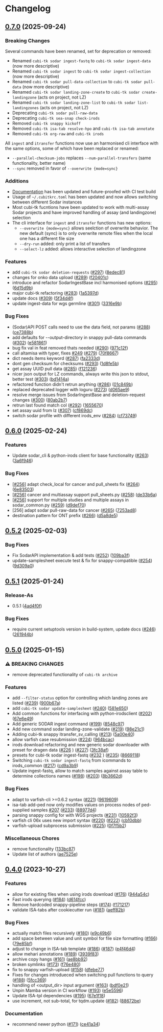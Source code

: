 # Changelog

## [0.7.0](https://github.com/bihealth/cubi-tk/compare/v0.6.0...v0.7.0) (2025-09-24)

### Breaking Changes

Several commands have been renamed, set for deprecation or removed:

* Renamed `cubi-tk sodar ingest-fastq` to `cubi-tk sodar ingest-data` (now more descriptive)
* Renamed `cubi-tk sodar ingest` to `cubi-tk sodar ingest-collection` (now more descriptive)
* Renamed `cubi-tk sodar pull-data-collection` to `cubi-tk sodar pull-data` (now more descriptive)
* Renamed `cubi-tk sodar landing-zone-create` to `cubi-tk sodar create-landingzone` (acts on project, not LZ)
* Renamed `cubi-tk sodar landing-zone-list` to `cubi-tk sodar list-landingzones` (acts on project, not LZ)
* Deprecating `cubi-tk sodar pull-raw-data`
* Deprecating `cubi-tk sea-snap check-irods`
* Removed `cubi-tk snappy kickoff`
* Removed `cubi-tk isa-tab resolve-hpo` and `cubi-tk isa-tab annotate`
* Removed `cubi-tk org-raw` and `cubi-tk irods`

All `ingest` and `itransfer` functions now use an harmonised cli interface with the same options, some of which have been replaced or renamed:

- `--parallel-checksum-jobs` replaces `--num-parallel-transfers` (same functionality, better name)
- `--sync` removed in favor of `--overwrite {mode=sync}`

### Additions

- [Documentation](https://cubi-tk.readthedocs.io/en/latest/) has been updated and future-proofed with CI test build
- Usage of `~/.cubitkrc.toml` has been updated and now allows switching between different Sodar instances
- Most cubi-tk fucntions have been updated to work with multi-assay Sodar projects and have improved handling of assay (and landingzone) selection
- The cli interface for `ingest` and `itransfer` functions has new options:
    - `--overwrite {mode=sync}` allows seelction of overwrite behavior. The new default (sync) is to only overwrite remote files when the local one has a different file size
    - `--dry-run` added: only print a list of transfers
    - `--select-lz` added: allows interactive selection of landingzone

### Features

* add `cubi-tk sodar deletion-requests` ([#297](https://github.com/bihealth/cubi-tk/issues/297)) ([8edec81](https://github.com/bihealth/cubi-tk/commit/8edec813b9041b62e89c98e9b9950d9c5c0e96d3))
* changes for onko data upload ([#289](https://github.com/bihealth/cubi-tk/issues/289)) ([f20401c](https://github.com/bihealth/cubi-tk/commit/f20401c7822da0226f045f0c7145678f8f58fcc0))
* introduce and refactor SodarIngestBase incl harmonised options ([#295](https://github.com/bihealth/cubi-tk/issues/295)) ([6d15d9b](https://github.com/bihealth/cubi-tk/commit/6d15d9b9630515d93c5c42396c94d8a275add0b4))
* major cubi-tk refactoring ([#283](https://github.com/bihealth/cubi-tk/issues/283)) ([1a5397d](https://github.com/bihealth/cubi-tk/commit/1a5397dc04f890b2cbf74666e6c1c3731ae25158))
* update docs ([#309](https://github.com/bihealth/cubi-tk/issues/309)) ([5f34d4f](https://github.com/bihealth/cubi-tk/commit/5f34d4f33962fbc8bca5ae8c009d75fb7ecd7ce4))
* update ingest-data for wgs germline ([#301](https://github.com/bihealth/cubi-tk/issues/301)) ([3316e9b](https://github.com/bihealth/cubi-tk/commit/3316e9b56f550deb3db1d4f4b1931aa8b458cffa))


### Bug Fixes

* (Sodar)API POST calls need to use the data field, not params ([#288](https://github.com/bihealth/cubi-tk/issues/288)) ([ce7388b](https://github.com/bihealth/cubi-tk/commit/ce7388bc9d333734da896c7d066e05032c9acaae))
* add defaults for --output-directory in snappy pull-data commands ([#302](https://github.com/bihealth/cubi-tk/issues/302)) ([e581861](https://github.com/bihealth/cubi-tk/commit/e581861b1de69f1c638bf78dc31c87bb0e1e5dc8))
* bug fix val in feat removed thats needed ([#290](https://github.com/bihealth/cubi-tk/issues/290)) ([971c12f](https://github.com/bihealth/cubi-tk/commit/971c12f00a392782d1103236f4541a3bad95c72b))
* call altamisa with typer, fixes [#249](https://github.com/bihealth/cubi-tk/issues/249) ([#279](https://github.com/bihealth/cubi-tk/issues/279)) ([70f8667](https://github.com/bihealth/cubi-tk/commit/70f8667e5d8f07a6394d3c8ea24b68bdec4845ef))
* dict needs items keyword ([#287](https://github.com/bihealth/cubi-tk/issues/287)) ([fa2333d](https://github.com/bihealth/cubi-tk/commit/fa2333d095ee55b322d1bae9a73f6bf8277d649b))
* dont gen checksum for checksums ([#293](https://github.com/bihealth/cubi-tk/issues/293)) ([1d8fe5b](https://github.com/bihealth/cubi-tk/commit/1d8fe5bb8b175a6ea42f213f44d768607d3c94fd))
* get assay UUID pull data ([#285](https://github.com/bihealth/cubi-tk/issues/285)) ([f121236](https://github.com/bihealth/cubi-tk/commit/f121236c61c3238c57da58350fff8ae0abec96ad))
* nicer json output for LZ commands, always write this json to stdout, better test ([#303](https://github.com/bihealth/cubi-tk/issues/303)) ([bd1414a](https://github.com/bihealth/cubi-tk/commit/bd1414a56ed854720b5ed0d926480e1851ffe1eb))
* refactored function didn't retrun anything ([#286](https://github.com/bihealth/cubi-tk/issues/286)) ([01c849b](https://github.com/bihealth/cubi-tk/commit/01c849b9e02b4b7a9cd922b5b0adb19fe0d62674))
* replaced deprecated logger with loguru ([#273](https://github.com/bihealth/cubi-tk/issues/273)) ([d065ae9](https://github.com/bihealth/cubi-tk/commit/d065ae9be57b6fc3fe308f5b493aed1e11a1cb8a))
* resolve merge issues from SodarIngestBase and deletion-request changes ([#300](https://github.com/bihealth/cubi-tk/issues/300)) ([80ab2b7](https://github.com/bihealth/cubi-tk/commit/80ab2b7f19e7cf6e0eda5a34a1158d2e41d987a2))
* retrun last found match col ([#292](https://github.com/bihealth/cubi-tk/issues/292)) ([1655670](https://github.com/bihealth/cubi-tk/commit/16556709a8b3dd899d551364392896f69a13d247))
* set assay uuid from lz ([#307](https://github.com/bihealth/cubi-tk/issues/307)) ([cf869dc](https://github.com/bihealth/cubi-tk/commit/cf869dc2b38a8afc85d69a5b4358b4e6bea357d4))
* switch sodar profile with different irods_env ([#284](https://github.com/bihealth/cubi-tk/issues/284)) ([cf73749](https://github.com/bihealth/cubi-tk/commit/cf73749b9f6e2cb0f3d9b53ef7c88b4556ce9ce1))

## [0.6.0](https://github.com/bihealth/cubi-tk/compare/v0.5.2...v0.6.0) (2025-02-24)


### Features

* Update sodar_cli & python-irods client for base functionality ([#263](https://github.com/bihealth/cubi-tk/issues/263)) ([3a6f946](https://github.com/bihealth/cubi-tk/commit/3a6f946dd7d03851f7faa9442988cefa41096124))


### Bug Fixes

* [[#256](https://github.com/bihealth/cubi-tk/issues/256)] adapt check_local for cancer and pull_sheets fix ([#264](https://github.com/bihealth/cubi-tk/issues/264)) ([6e83503](https://github.com/bihealth/cubi-tk/commit/6e83503d5c33d319edc25ecac4b6ac5ce373f0ea))
* [[#256](https://github.com/bihealth/cubi-tk/issues/256)] cancer and multiassay support pull_sheets.py ([#258](https://github.com/bihealth/cubi-tk/issues/258)) ([de33b6a](https://github.com/bihealth/cubi-tk/commit/de33b6aba132ae2d50baa0c5af9c39b1323512fc))
* [[#256](https://github.com/bihealth/cubi-tk/issues/256)] support for multiple studies and multiple assays in sodar_common.py ([#259](https://github.com/bihealth/cubi-tk/issues/259)) ([d9def70](https://github.com/bihealth/cubi-tk/commit/d9def70fff67756424a9b7b345184002a0e87eab))
* [256] adapt sodar pull-raw-data for cancer ([#265](https://github.com/bihealth/cubi-tk/issues/265)) ([7253ad8](https://github.com/bihealth/cubi-tk/commit/7253ad85792482269f21fa7df0068ee59d8d4866))
* destination pattern for ONT prefix ([#266](https://github.com/bihealth/cubi-tk/issues/266)) ([d5a8de5](https://github.com/bihealth/cubi-tk/commit/d5a8de55299490182a4bee1113e60d02cc983fae))

## [0.5.2](https://github.com/bihealth/cubi-tk/compare/v0.5.1...v0.5.2) (2025-02-03)


### Bug Fixes

* Fix SodarAPI implementation & add tests ([#252](https://github.com/bihealth/cubi-tk/issues/252)) ([109ba3f](https://github.com/bihealth/cubi-tk/commit/109ba3f89f6eeca5eaca59a635ab7ad7d59487c4))
* update-samplesheet execute test & fix for snappy-compatible ([#254](https://github.com/bihealth/cubi-tk/issues/254)) ([9d309a0](https://github.com/bihealth/cubi-tk/commit/9d309a09ac79ddba99edaa9ff8f49ac2c209d380))

## [0.5.1](https://github.com/bihealth/cubi-tk/compare/v0.5.0...v0.5.1) (2025-01-24)


### Release-As

* 0.5.1 ([4ad4f0f](https://github.com/bihealth/cubi-tk/commit/4ad4f0f747961ec54069737e9a0c32207e5265a0))


### Bug Fixes

* require current setuptools version in build-system, update docs ([#246](https://github.com/bihealth/cubi-tk/issues/246)) ([261944b](https://github.com/bihealth/cubi-tk/commit/261944b86ecc6560ca13a7a683217ac5feed11b7))

## [0.5.0](https://github.com/bihealth/cubi-tk/compare/v0.4.0...v0.5.0) (2025-01-15)


### ⚠ BREAKING CHANGES

* remove deprecated functionality of `cubi-tk archive`

### Features

* add `--filter-status` option for controlling which landing zones are listed ([#239](https://github.com/bihealth/cubi-tk/issues/239)) ([900b67a](https://github.com/bihealth/cubi-tk/commit/900b67a26130c8fccbcb338fcb666f03779b181f))
* add `cubi-tk sodar update-samplesheet` ([#240](https://github.com/bihealth/cubi-tk/issues/240)) ([581e650](https://github.com/bihealth/cubi-tk/commit/581e65090c6147330f8077bb7f73622434e20f45))
* Add common functions for interfacing with python-irodsclient ([#202](https://github.com/bihealth/cubi-tk/issues/202)) ([67e6e49](https://github.com/bihealth/cubi-tk/commit/67e6e492642d13d2561ff313e84849dd21a298cb))
* Add generic SODAR ingest command ([#199](https://github.com/bihealth/cubi-tk/issues/199)) ([8548c97](https://github.com/bihealth/cubi-tk/commit/8548c9763565901596b5d2675657b7940a6440a1))
* Add new command sodar landing-zone-validate ([#219](https://github.com/bihealth/cubi-tk/issues/219)) ([98e21c1](https://github.com/bihealth/cubi-tk/commit/98e21c199e25f4ca99bc5376de5bcc21da265129))
* Adding cubi-tk snappy itransfer_sv_calling ([#213](https://github.com/bihealth/cubi-tk/issues/213)) ([5a00e40](https://github.com/bihealth/cubi-tk/commit/5a00e40c9c12d02935326a24e0a0fda83329183d))
* allow varfish case resubmission ([#224](https://github.com/bihealth/cubi-tk/issues/224)) ([964bcac](https://github.com/bihealth/cubi-tk/commit/964bcacfe665818bcafc4466b2358011e13c0f89))
* irods download refactoring and new generic sodar downloader with preset for dragen data ([#226](https://github.com/bihealth/cubi-tk/issues/226) ) ([#227](https://github.com/bihealth/cubi-tk/issues/227)) ([3fc38af](https://github.com/bihealth/cubi-tk/commit/3fc38af8fc913f58845b1efae15dcabbfc75b919))
* presets for cubi-tk sodar ingest-fastq ([#232](https://github.com/bihealth/cubi-tk/issues/232) ) ([#235](https://github.com/bihealth/cubi-tk/issues/235)) ([8669118](https://github.com/bihealth/cubi-tk/commit/8669118d389ae038c0758cd9dabbfe58435878d5))
* Switching `cubi-tk sodar ingest-fastq` from icommands to irods_common ([#217](https://github.com/bihealth/cubi-tk/issues/217)) ([cd9a3b9](https://github.com/bihealth/cubi-tk/commit/cd9a3b9d6ccfa49ccf44e10152b17df30009b2a4))
* Update ingest-fastq, allow to match samples against assay table to determine collections names ([#198](https://github.com/bihealth/cubi-tk/issues/198)) ([#203](https://github.com/bihealth/cubi-tk/issues/203)) ([8b3662d](https://github.com/bihealth/cubi-tk/commit/8b3662daeacfa18a320a2168c2cdc5013213ad3c))


### Bug Fixes

* adapt to varfish-cli &gt;=0.6.2 syntax ([#221](https://github.com/bihealth/cubi-tk/issues/221)) ([9619609](https://github.com/bihealth/cubi-tk/commit/9619609483f1f0f753d19354ab8957692b7f7898))
* isa-tab add-ped now only modifies values on process nodes of ped-supplied samples [#207](https://github.com/bihealth/cubi-tk/issues/207) ([#233](https://github.com/bihealth/cubi-tk/issues/233)) ([88977d4](https://github.com/bihealth/cubi-tk/commit/88977d427731db93a0e91b37ddba74e19835a012))
* parsing snappy config for  with WGS projects ([#231](https://github.com/bihealth/cubi-tk/issues/231)) ([10592f3](https://github.com/bihealth/cubi-tk/commit/10592f3a37601d4598458cf543dbb38c6113b552))
* varfish cli 06x uses new import syntax ([#220](https://github.com/bihealth/cubi-tk/issues/220)) ([#222](https://github.com/bihealth/cubi-tk/issues/222)) ([cb10dbb](https://github.com/bihealth/cubi-tk/commit/cb10dbbcedd9e9d287428f14873420c5b6d4898c))
* varfish-upload subprocess submission ([#225](https://github.com/bihealth/cubi-tk/issues/225)) ([0f7f5b2](https://github.com/bihealth/cubi-tk/commit/0f7f5b2d46d0f955eb70faf8741cc44033fe63ce))


### Miscellaneous Chores

* remove  functionality ([133bc87](https://github.com/bihealth/cubi-tk/commit/133bc87d3b75a7beb6611f92084f683593d8cf0b))
* Update list of authors ([ae7525e](https://github.com/bihealth/cubi-tk/commit/ae7525ef6e69632b3c968c79f2d8b5899e888084))

## [0.4.0](https://www.github.com/bihealth/cubi-tk/compare/v0.3.0...v0.4.0) (2023-10-27)


### Features

* allow for existing files when using irods download ([#176](https://www.github.com/bihealth/cubi-tk/issues/176)) ([944a54c](https://www.github.com/bihealth/cubi-tk/commit/944a54c7ca5a33655eeffd4906d6aa0525550b0f))
* Fast irods querying ([#184](https://www.github.com/bihealth/cubi-tk/issues/184)) ([d614fcc](https://www.github.com/bihealth/cubi-tk/commit/d614fcc305cda3e629726a1136f7ebdb5915fb5b))
* Remove hardcoded snappy-pipeline steps ([#174](https://www.github.com/bihealth/cubi-tk/issues/174)) ([f171217](https://www.github.com/bihealth/cubi-tk/commit/f171217bdd40927ae31e4deae802b227845f2dc9))
* validate ISA-tabs after cookiecutter run ([#181](https://www.github.com/bihealth/cubi-tk/issues/181)) ([aeff82b](https://www.github.com/bihealth/cubi-tk/commit/aeff82b8d47c075f74fd6954c18d67b9b38f2be0))


### Bug Fixes

* actually match files recursively ([#180](https://www.github.com/bihealth/cubi-tk/issues/180)) ([e9c49b6](https://www.github.com/bihealth/cubi-tk/commit/e9c49b66a973a459b6d89b40469d9e1e0d31d97c))
* add space between value and unit symbol for file size formatting ([#166](https://www.github.com/bihealth/cubi-tk/issues/166)) ([79e85bf](https://www.github.com/bihealth/cubi-tk/commit/79e85bf4ae1686f5c5291254a836ce2a4580277a))
* adjust to change in ISA-tab template ([#186](https://www.github.com/bihealth/cubi-tk/issues/186)) ([#187](https://www.github.com/bihealth/cubi-tk/issues/187)) ([e4f46d4](https://www.github.com/bihealth/cubi-tk/commit/e4f46d47a5fcc22d3bb33f6c878c7194c25eb27c))
* allow mehari annotations ([#189](https://www.github.com/bihealth/cubi-tk/issues/189)) ([3939f83](https://www.github.com/bihealth/cubi-tk/commit/3939f83bf510d0dfdcfd698234c27f550342c20e))
* archive copy hangs ([#161](https://www.github.com/bihealth/cubi-tk/issues/161)) ([ae8bb92](https://www.github.com/bihealth/cubi-tk/commit/ae8bb92f6f4395f9a6ebd315d36870274197790e))
* broken symlinks ([#173](https://www.github.com/bihealth/cubi-tk/issues/173)) ([f76e480](https://www.github.com/bihealth/cubi-tk/commit/f76e480a9306b657467f76109f2e940ced32cbf0))
* fix to snappy varfish-upload ([#158](https://www.github.com/bihealth/cubi-tk/issues/158)) ([dfebe77](https://www.github.com/bihealth/cubi-tk/commit/dfebe7724e27522faa12dd18b7be495732efb12c))
* Fixes for changes introdueced when switching pull functions to query ([#188](https://www.github.com/bihealth/cubi-tk/issues/188)) ([5fcc369](https://www.github.com/bihealth/cubi-tk/commit/5fcc369be323ca802f5da6c1e0b545f2b9af1743))
* handling of <output_dir> input argument ([#163](https://www.github.com/bihealth/cubi-tk/issues/163)) ([bdf0e21](https://www.github.com/bihealth/cubi-tk/commit/bdf0e21f8c83e199877afcfef86163cd32cd0c9c))
* Unpin Mamba version in CI workflow ([#193](https://www.github.com/bihealth/cubi-tk/issues/193)) ([e5e5596](https://www.github.com/bihealth/cubi-tk/commit/e5e5596118ea19205cf1eb2afb1b3c9e92a2ef4e))
* Update ISA-tpl dependencies ([#195](https://www.github.com/bihealth/cubi-tk/issues/195)) ([67e1f18](https://www.github.com/bihealth/cubi-tk/commit/67e1f180445e5fbc1fbafd22578c257811210121))
* use increment, not sub-total, for tqdm.update ([#182](https://www.github.com/bihealth/cubi-tk/issues/182)) ([88672be](https://www.github.com/bihealth/cubi-tk/commit/88672be4132e241cff499ce590a3712b2fe30bb0))


### Documentation

* recommend newer python ([#171](https://www.github.com/bihealth/cubi-tk/issues/171)) ([ce41a34](https://www.github.com/bihealth/cubi-tk/commit/ce41a3463463fc27ccf1c240437bded4b16f46bb))
